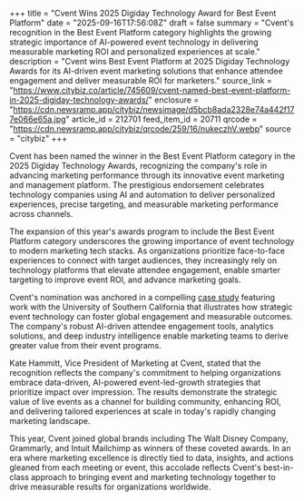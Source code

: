 +++
title = "Cvent Wins 2025 Digiday Technology Award for Best Event Platform"
date = "2025-09-16T17:56:08Z"
draft = false
summary = "Cvent's recognition in the Best Event Platform category highlights the growing strategic importance of AI-powered event technology in delivering measurable marketing ROI and personalized experiences at scale."
description = "Cvent wins Best Event Platform at 2025 Digiday Technology Awards for its AI-driven event marketing solutions that enhance attendee engagement and deliver measurable ROI for marketers."
source_link = "https://www.citybiz.co/article/745609/cvent-named-best-event-platform-in-2025-digiday-technology-awards/"
enclosure = "https://cdn.newsramp.app/citybiz/newsimage/d5bcb8ada2328e74a442f177e066e65a.jpg"
article_id = 212701
feed_item_id = 20711
qrcode = "https://cdn.newsramp.app/citybiz/qrcode/259/16/nukeczhV.webp"
source = "citybiz"
+++

<p>Cvent has been named the winner in the Best Event Platform category in the 2025 Digiday Technology Awards, recognizing the company's role in advancing marketing performance through its innovative event marketing and management platform. The prestigious endorsement celebrates technology companies using AI and automation to deliver personalized experiences, precise targeting, and measurable marketing performance across channels.</p><p>The expansion of this year's awards program to include the Best Event Platform category underscores the growing importance of event technology to modern marketing tech stacks. As organizations prioritize face-to-face experiences to connect with target audiences, they increasingly rely on technology platforms that elevate attendee engagement, enable smarter targeting to improve event ROI, and advance marketing goals.</p><p>Cvent's nomination was anchored in a compelling <a href="https://www.cvent.com/en/case-studies/university-of-southern-california" rel="nofollow" target="_blank">case study</a> featuring work with the University of Southern California that illustrates how strategic event technology can foster global engagement and measurable outcomes. The company's robust AI-driven attendee engagement tools, analytics solutions, and deep industry intelligence enable marketing teams to derive greater value from their event programs.</p><p>Kate Hammitt, Vice President of Marketing at Cvent, stated that the recognition reflects the company's commitment to helping organizations embrace data-driven, AI-powered event-led-growth strategies that prioritize impact over impression. The results demonstrate the strategic value of live events as a channel for building community, enhancing ROI, and delivering tailored experiences at scale in today's rapidly changing marketing landscape.</p><p>This year, Cvent joined global brands including The Walt Disney Company, Grammarly, and Intuit Mailchimp as winners of these coveted awards. In an era where marketing excellence is directly tied to data, insights, and actions gleaned from each meeting or event, this accolade reflects Cvent's best-in-class approach to bringing event and marketing technology together to drive measurable results for organizations worldwide.</p>